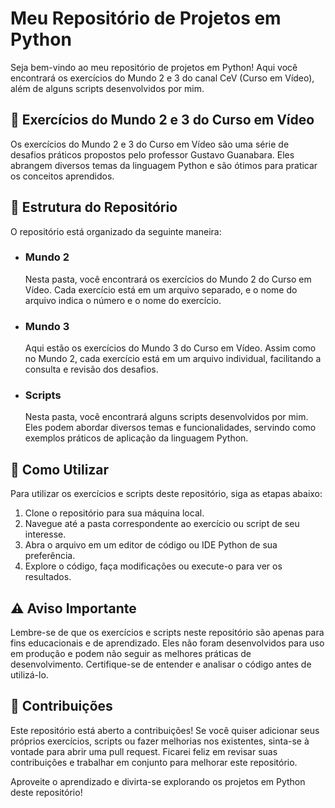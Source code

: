 <h1>Meu Repositório de Projetos em Python</h1>

<p>Seja bem-vindo ao meu repositório de projetos em Python! Aqui você encontrará os exercícios do Mundo 2 e 3 do canal CeV (Curso em Vídeo), além de alguns scripts desenvolvidos por mim.</p>

<h2>🐍 Exercícios do Mundo 2 e 3 do Curso em Vídeo</h2>

<p>Os exercícios do Mundo 2 e 3 do Curso em Vídeo são uma série de desafios práticos propostos pelo professor Gustavo Guanabara. Eles abrangem diversos temas da linguagem Python e são ótimos para praticar os conceitos aprendidos.</p>

<h2>📂 Estrutura do Repositório</h2>

<p>O repositório está organizado da seguinte maneira:</p>

<ul>
  <li>
    <h3>Mundo 2</h3>
    <p>Nesta pasta, você encontrará os exercícios do Mundo 2 do Curso em Vídeo. Cada exercício está em um arquivo separado, e o nome do arquivo indica o número e o nome do exercício.</p>
  </li>
  <li>
    <h3>Mundo 3</h3>
    <p>Aqui estão os exercícios do Mundo 3 do Curso em Vídeo. Assim como no Mundo 2, cada exercício está em um arquivo individual, facilitando a consulta e revisão dos desafios.</p>
  </li>
  <li>
    <h3>Scripts</h3>
    <p>Nesta pasta, você encontrará alguns scripts desenvolvidos por mim. Eles podem abordar diversos temas e funcionalidades, servindo como exemplos práticos de aplicação da linguagem Python.</p>
  </li>
</ul>

<h2>🚀 Como Utilizar</h2>

<p>Para utilizar os exercícios e scripts deste repositório, siga as etapas abaixo:</p>

<ol>
  <li>Clone o repositório para sua máquina local.</li>
  <li>Navegue até a pasta correspondente ao exercício ou script de seu interesse.</li>
  <li>Abra o arquivo em um editor de código ou IDE Python de sua preferência.</li>
  <li>Explore o código, faça modificações ou execute-o para ver os resultados.</li>
</ol>

<h2>⚠️ Aviso Importante</h2>

<p>Lembre-se de que os exercícios e scripts neste repositório são apenas para fins educacionais e de aprendizado. Eles não foram desenvolvidos para uso em produção e podem não seguir as melhores práticas de desenvolvimento. Certifique-se de entender e analisar o código antes de utilizá-lo.</p>

<h2>📝 Contribuições</h2>

<p>Este repositório está aberto a contribuições! Se você quiser adicionar seus próprios exercícios, scripts ou fazer melhorias nos existentes, sinta-se à vontade para abrir uma pull request. Ficarei feliz em revisar suas contribuições e trabalhar em conjunto para melhorar este repositório.</p>

<p>Aproveite o aprendizado e divirta-se explorando os projetos em Python deste repositório!</p>
